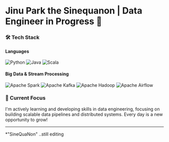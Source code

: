 # Jinu Park the Sinequanon | Data Engineer in Progress 🚀

### 🛠 Tech Stack

#### Languages
![Python](https://img.shields.io/badge/Python-black?style=flat&logo=python)
![Java](https://img.shields.io/badge/Java-black?style=flat&logo=oracle)
![Scala](https://img.shields.io/badge/Scala-black?style=flat&logo=scala)

#### Big Data & Stream Processing
![Apache Spark](https://img.shields.io/badge/Spark-black?style=flat&logo=apache%20spark)
![Apache Kafka](https://img.shields.io/badge/Kafka-black?style=flat&logo=apache%20kafka)
![Apache Hadoop](https://img.shields.io/badge/Hadoop-black?style=flat&logo=apache%20hadoop)
![Apache Airflow](https://img.shields.io/badge/Airflow-black?style=flat&logo=apache%20airflow)


### 🌱 Current Focus
I'm actively learning and developing skills in data engineering, focusing on building scalable data pipelines and distributed systems. Every day is a new opportunity to grow!

---
*"SineQuaNon" ..still editing
